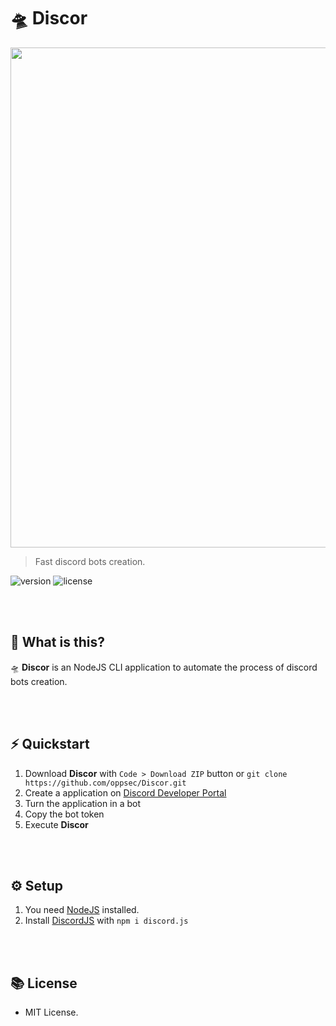 # 🛸 Discor

<img src="./utils/discor.gif" width="800">

> Fast discord bots creation.

![version](https://img.shields.io/badge/VERSION-1.1.0-brightgreen.svg?style=for-the-badge)
![license](https://img.shields.io/badge/LICENSE-MIT-blue.svg?style=for-the-badge)

<br><br>

## 🤔 What is this?
🛸 **Discor** is an NodeJS CLI application to automate the process of discord bots creation.

<br><br>

## ⚡ Quickstart
1. Download **Discor** with `Code > Download ZIP` button or `git clone https://github.com/oppsec/Discor.git`
2. Create a application on [Discord Developer Portal](https://discord.com/developers/applications)
3. Turn the application in a bot
4. Copy the bot token
5. Execute **Discor**

<br><br>

## ⚙️ Setup
1. You need [NodeJS](http://nodejs.org/) installed.
2. Install [DiscordJS](https://discord.js.org/) with `npm i discord.js`

<br><br>

## 📚 License
- MIT License.